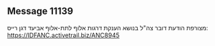 ## Message 11139

מצורפת הודעת דובר צה"ל בנושא הענקת דרגות אלוף לתת-אלוף אביעד דגן רייס: https://IDFANC.activetrail.biz/ANC8945

